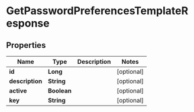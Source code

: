 # GetPasswordPreferencesTemplateResponse

## Properties
Name | Type | Description | Notes
------------ | ------------- | ------------- | -------------
**id** | **Long** |  |  [optional]
**description** | **String** |  |  [optional]
**active** | **Boolean** |  |  [optional]
**key** | **String** |  |  [optional]
